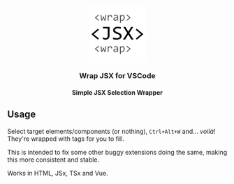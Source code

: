<h3 align="center">
	<img src="https://raw.githubusercontent.com/wavim/vscode-wrap-jsx/master/media/icon.png" width="130" alt="VSCode Wrap JSX Icon" />
	<p></p>
  Wrap JSX for VSCode
</h3>
<h4 align="center">Simple JSX Selection Wrapper</h4>

## Usage

Select target elements/components (or nothing), `Ctrl+Alt+W` and... _voilà_!
They're wrapped with tags for you to fill.

This is intended to fix some other buggy extensions doing the same, making this
more consistent and stable.

Works in HTML, JSx, TSx and Vue.
